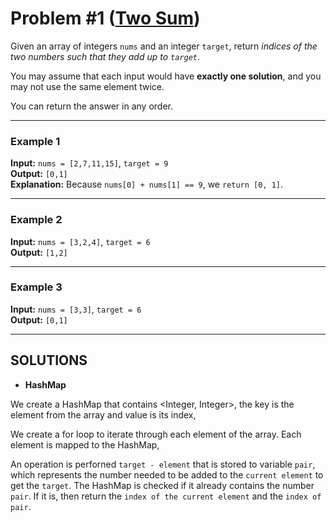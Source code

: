 # Problem #1 ([Two Sum](https://leetcode.com/problems/two-sum))

Given an array of integers `nums` and an integer `target`, return _indices of the two numbers such that they add up to `target`_.

You may assume that each input would have **exactly one solution**, and you may not use the same element twice.

You can return the answer in any order.

***

### **Example 1**
**Input:** `nums = [2,7,11,15]`, `target = 9` <br/>
**Output:** `[0,1]` <br/>
**Explanation:** Because `nums[0] + nums[1] == 9`, we `return [0, 1]`.

***

### **Example 2**
**Input:** `nums = [3,2,4]`, `target = 6` <br/>
**Output:** `[1,2]`

***

### **Example 3**
**Input:** `nums = [3,3]`, `target = 6` <br/>
**Output:** `[0,1]`

***

## SOLUTIONS

- **HashMap**

We create a HashMap that contains <Integer, Integer>, the key is the element from the array and value is its index,

We create a for loop to iterate through each element of the array. Each element is mapped to the HashMap,

An operation is perforned `target - element` that is stored to variable `pair`, which represents the number needed to be added to the `current element` to get the `target`. The HashMap is checked if it already contains the number `pair`. If it is, then return the `index of the current element` and the `index of pair`.

